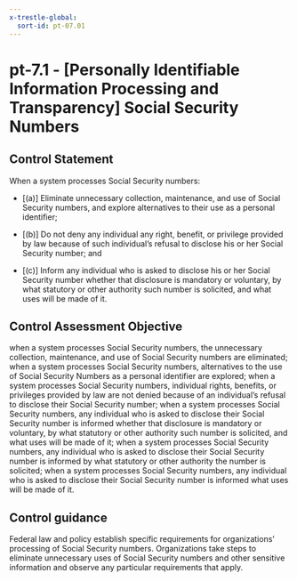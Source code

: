 ```yaml
---
x-trestle-global:
  sort-id: pt-07.01
---
```


# pt-7.1 - \[Personally Identifiable Information Processing and Transparency\] Social Security Numbers

## Control Statement

When a system processes Social Security numbers:

- \[(a)\] Eliminate unnecessary collection, maintenance, and use of Social Security numbers, and explore alternatives to their use as a personal identifier;

- \[(b)\] Do not deny any individual any right, benefit, or privilege provided by law because of such individual’s refusal to disclose his or her Social Security number; and

- \[(c)\] Inform any individual who is asked to disclose his or her Social Security number whether that disclosure is mandatory or voluntary, by what statutory or other authority such number is solicited, and what uses will be made of it.

## Control Assessment Objective

when a system processes Social Security numbers, the unnecessary collection, maintenance, and use of Social Security numbers are eliminated;
when a system processes Social Security numbers, alternatives to the use of Social Security Numbers as a personal identifier are explored;
when a system processes Social Security numbers, individual rights, benefits, or privileges provided by law are not denied because of an individual’s refusal to disclose their Social Security number;
when a system processes Social Security numbers, any individual who is asked to disclose their Social Security number is informed whether that disclosure is mandatory or voluntary, by what statutory or other authority such number is solicited, and what uses will be made of it;
when a system processes Social Security numbers, any individual who is asked to disclose their Social Security number is informed by what statutory or other authority the number is solicited;
when a system processes Social Security numbers, any individual who is asked to disclose their Social Security number is informed what uses will be made of it.

## Control guidance

Federal law and policy establish specific requirements for organizations’ processing of Social Security numbers. Organizations take steps to eliminate unnecessary uses of Social Security numbers and other sensitive information and observe any particular requirements that apply.
